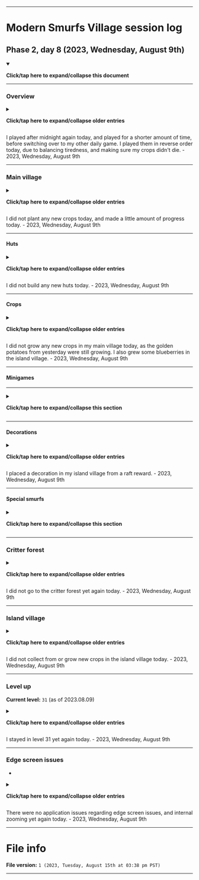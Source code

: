 
***

# Modern Smurfs Village session log

## Phase 2, day 8 (2023, Wednesday, August 9th)

<details open><summary><p><b>Click/tap here to expand/collapse this document</b></p></summary>

***

### Overview

<details><summary><p><b>Click/tap here to expand/collapse older entries</b></p></summary>

I finally resumed gameplay of this game today, after a hiatus that almost lasted 2 full years. I started after midnight. I originally was only going to play Motor World Car Factory today, but I managed to squeeze MSV into my session. This is going to continue on a daily basis. - 2023, Wednesday, August 2nd

I played after midnight again today, but had to quit early, as I became too tired to keep playing. - 2023, Thursday, August 3rd

I played after midnight again today, and played for a while, before deciding to go to bed really late. I was able to not get tired while playing, I just didn't go through everything, as I didn't feel like playing all minigames. The game is really enjoyable and nostalgic for me. - 2023, Friday, August 4th

I played after midnight again today, and played for a very short amount of time, before deciding to go to bed, as I could hardly stay awake. My schedule needs revision, so that this stops happening. - 2023, Saturday, August 5th

I played after midnight again today, and played for a longer amount of time, before switching over to my other daily game. I played them in reverse order today, due to balancing tiredness, and making sure my crops didn't die. - 2023, Sunday, August 6th

I played after midnight again today, and played for a shorter amount of time, before switching over to my other daily game. I played them in reverse order today, due to balancing tiredness, and making sure my crops didn't die. - 2023, Monday, August 7th

I played after midnight again today, and played for a longer amount of time, before switching over to my other daily game. I played them in reverse order today, due to balancing tiredness, and making sure my crops didn't die. - 2023, Tuesday, August 8th

</details>

I played after midnight again today, and played for a shorter amount of time, before switching over to my other daily game. I played them in reverse order today, due to balancing tiredness, and making sure my crops didn't die. - 2023, Wednesday, August 9th

***

### Main village

<details><summary><p><b>Click/tap here to expand/collapse older entries</b></p></summary>

After returning, all of my crops were dead, so I had to plant new ones. I completed some objectives, and made a tiny amount of progress. - 2023, Wednesday, August 2nd

I continued to plant new crops, complete some objectives, and made a tiny amount of progress. - 2023, Thursday, August 3rd

I continued to plant new crops, complete some objectives, and made a tiny amount of progress again today. - 2023, Friday, August 4th

I continued to plant new crops, complete some objectives, and made a tiny amount of progress yet again today. - 2023, Saturday, August 5th

I continued to plant new crops, complete some objectives, and made a notable amount of progress today. - 2023, Sunday, August 6th

I continued to plant new crops, complete some objectives, and made a little amount of progress today. - 2023, Monday, August 7th

I continued to plant new crops, complete some objectives, and made a little amount of progress today. - 2023, Tuesday, August 8th

</details>

I did not plant any new crops today, and made a little amount of progress today. - 2023, Wednesday, August 9th

***

#### Huts

<details><summary><p><b>Click/tap here to expand/collapse older entries</b></p></summary>

I did not build any new huts today. - 2023, Wednesday, August 2nd

I did not build any new huts again today. - 2023, Thursday, August 3rd

I did not build any new huts again today. - 2023, Friday, August 4th

I did not build any new huts yet again today. - 2023, Saturday, August 5th

I did not build any new huts yet again today. - 2023, Sunday, August 6th

I built 4 new huts today in the island village. - 2023, Monday, August 7th

I built 1 new hut today in the main village, and 1 special hut in the island village. - 2023, Tuesday, August 8th

</details>

I did not build any new huts today. - 2023, Wednesday, August 9th

***

#### Crops

<details><summary><p><b>Click/tap here to expand/collapse older entries</b></p></summary>

I grew more white daisies, and also began to grow golden potatoes today. - 2023, Wednesday, August 2nd

I grew lettuce instead of golden potatoes today due to time reasons. 2023, Thursday, August 3rd

I grew pumpkins instead of lettuce today, so that I could complete a quest. Not all of the lettuce plants I started last night were remembered by the game, and a lot were missing. 2023, Friday, August 4th

I grew yellow squash instead of pumpkins today. I couldn't do brussel sprouts for a quest, as it was a guarantee that I wouldn't come back within 18 hours. 2023, Saturday, August 5th

I grew lettuce instead of yellow squash today. I couldn't do brussel sprouts or yellow squash for a quest, as it was a guarantee that I wouldn't come back within 18 hours, and it was also unfortunate that I received a quest for a crop that I can't always grow, right after I harvested it. - 2023, Sunday, August 6th

I grew yellow squash instead of lettuce today. - 2023, Monday, August 7th

I grew golden potatos instead of yellow squash today for a quest. I also grew some blueberries earlier. - 2023, Tuesday, August 8th

</details>

I did not grow any new crops in my main village today, as the golden potatoes from yesterday were still growing. I also grew some blueberries in the island village. - 2023, Wednesday, August 9th

***

#### Minigames

***

<details><summary><p><b>Click/tap here to expand/collapse this section</b></p></summary>

##### Handy Smurf hammering

<details><summary><p><b>Click/tap here to expand/collapse older entries</b></p></summary>

I played Handy Smurfs game today on difficulty III, and got 2nd place. - 2023, Wednesday, August 2nd

I got too tired, and did not play Handy Smurfs game today. - 2023, Thursday, August 3rd

I did not feel like playing Handy Smurfs minigame today. - 2023, Friday, August 4th

I did not feel like playing Handy Smurfs minigame again today. - 2023, Saturday, August 5th

I played Handy Smurfs game today on difficulty II, and got 1st place. - 2023, Sunday, August 6th

I played Handy Smurfs game today on difficulty II, and got 1st place again. - 2023, Monday, August 7th

I played Handy Smurfs game today on difficulty I, and got 1st place again. - 2023, Tuesday, August 8th

</details>

I did not feel like playing Handy Smurfs minigame today. - 2023, Wednesday, August 9th

***

##### Miner Smurf mining

<details><summary><p><b>Click/tap here to expand/collapse older entries</b></p></summary>

I played Miner Smurfs mining game on the last mine, and did pretty well. It seems to be the easiest minigame for me. - 2023, Wednesday, August 2nd

I played Miner Smurfs mining game on the last mine, and did pretty well. - 2023, Thursday, August 3rd

I played Miner Smurfs mining game on the last mine, and did very well again. It definitely is my favorite minigame so far. - 2023, Friday, August 4th

I had to wait a couple minutes for the mine to be available for collection, my last session was almost exactly 24 hours ago. Once this was done, I did not play Miner Smurfs minigame today. - 2023, Saturday, August 5th

I played Miner Smurfs mining game on the last mine, and did very well again. I also did it for a quest. - 2023, Sunday, August 6th

I played Miner Smurfs mining game on the last mine, and did very well again. - 2023, Monday, August 7th

I played Miner Smurfs mining game on the last mine, and did very well yet again today. - 2023, Tuesday, August 8th

</details>

I played Miner Smurfs mining game on the last mine, and did very well yet again today. - 2023, Wednesday, August 9th

***

##### Greedy Smurf baking

<details><summary><p><b>Click/tap here to expand/collapse older entries</b></p></summary>

I played Greedy Smurfs minigame today on the second to last difficulty, and did pretty well. - 2023, Wednesday, August 2nd

I got too tired, and did not play Greedy Smurfs game today. - 2023, Thursday, August 3rd

I did not feel like playing Greedy Smurfs minigame today. - 2023, Friday, August 4th

I did not feel like playing Greedy Smurfs minigame again today. - 2023, Saturday, August 5th

I played Greedy Smurfs minigame today on the third to last difficulty, and did very well. - 2023, Sunday, August 6th

I played Greedy Smurfs minigame today on the lowest difficulty (cookies) and did very well. - 2023, Monday, August 7th

I played Greedy Smurfs minigame today on the second to last difficulty (strawberry cakes) and did pretty well. - 2023, Tuesday, August 8th

</details>
I played Greedy Smurfs minigame today on the second lowest difficulty (blueberry muffins) and did very well. - 2023, Wednesday, August 9th


***

##### Papa Smurf potion mixing

<details><summary><p><b>Click/tap here to expand/collapse older entries</b></p></summary>

I played Papa Smurfs potion mixing minigame today on the second to last difficulty, and did pretty well. - 2023, Wednesday, August 2nd

I played Papa Smurfs potion mixing minigame today on the second to last difficulty, and did pretty well. - 2023, Thursday, August 3rd

I played Papa Smurfs potion mixing minigame today on the highest difficulty (for a quest) and did really well. It was relatively easy. - 2023, Friday, August 4th

I did not play Papa Smurfs potion mixing minigame today. - 2023, Saturday, August 5th

I played Papa Smurfs potion mixing minigame today on the highest difficulty, and did very well. - 2023, Sunday, August 6th

I played Papa Smurfs potion mixing minigame today on the lowest difficulty (red potion) and did OK. - 2023, Monday, August 7th

I played Papa Smurfs potion mixing minigame today on the highest difficulty (blue potion) and did very well. I did it as part of a quest - 2023, Tuesday, August 8th

</details>

I did not play Papa Smurfs potion mixing minigame today. - 2023, Wednesday, August 9th

***

##### Lucky Smurf pick a box

<details><summary><p><b>Click/tap here to expand/collapse older entries</b></p></summary>

I played Lucky Smurfs box game today, and got yet another sunflower. - 2023, Wednesday, August 2nd

I got too tired, and did not play Lucky Smurfs game today. - 2023, Thursday, August 3rd

I did not feel like playing Lucky Smurfs minigame today. - 2023, Friday, August 4th

I did not feel like playing Lucky Smurfs minigame again today. - 2023, Saturday, August 5th

I played Lucky Smurfs box game today, and got 5 of an unknown material. - 2023, Sunday, August 6th

I played Lucky Smurfs box game today, and received 20 stone. - 2023, Monday, August 7th

I played Lucky Smurfs box game today, and got 5 of an unknown material. - 2023, Tuesday, August 8th

</details>

I did not feel like playing Lucky Smurfs minigame today. - 2023, Wednesday, August 9th

***

##### Naughty Knockout

<details><summary><p><b>Click/tap here to expand/collapse older entries</b></p></summary>

I played the Naughty Knockout minigame today, and got a small generic reward. - 2023, Wednesday, August 2nd

I got too tired, and did not play the Naughty Knockout game today. - 2023, Thursday, August 3rd

I did not feel like playing the Naughty Knockout minigame today. - 2023, Friday, August 4th

I did not feel like playing the Naughty Knockout minigame again today. - 2023, Saturday, August 5th

I played the Naughty Knockout minigame today, and got a small generic reward. - 2023, Sunday, August 6th

I played the Naughty Knockout minigame today, and got yet another sunflower. - 2023, Monday, August 7th

I played the Naughty Knockout minigame today, and got yet another sunflower. - 2023, Tuesday, August 8th

</details>

I did not feel like playing the Naughty Knockout minigame today. - 2023, Wednesday, August 9th

***

##### Movie theatre

<details><summary><p><b>Click/tap here to expand/collapse older entries</b></p></summary>

I did not use the movie theatre today, as the game claimed there were no ads available/my device "was out of RAM" - 2023, Wednesday, August 2nd

I did not go near the movie theatre today. - 2023, Thursday, August 3rd

I did not use the movie theatre today, as the game claimed there were no ads available/my device "was out of RAM" (likely the app wants to update) - 2023, Thursday, August 4th

I did not go near the movie theatre today. - 2023, Saturday, August 5th

I did not use the movie theatre today, as the game continued to claim that there were no ads available/my device "was out of RAM" (likely the app wants to update) - 2023, Sunday, August 6th

I did not use the movie theatre today, as the game continued to claim that there were no ads available/my device "was out of RAM" (likely the app wants to update) - 2023, Monday, August 7th

I did not go near the movie theatre today. - 2023, Tuesday, August 8th

</details>

I did not go near the movie theatre again today. - 2023, Wednesday, August 9th

</details>

***

#### Decorations

<details><summary><p><b>Click/tap here to expand/collapse older entries</b></p></summary>

I received a decoration as a gift, and placed it today. - 2023, Wednesday, August 2nd

I did not add any new decorations to my village today. - 2023, Thursday, August 3rd

I placed a nice sandcastle on my beach today as part of a quest. - 2023, Friday, August 4th

I did not add any new decorations to my village today. - 2023, Saturday, August 5th

I placed a few decorations in my village today as part of several quests. - 2023, Sunday, August 6th

I did not add any new decorations to my village today. - 2023, Monday, August 7th

I placed a few decorations in my village today from minigame rewards. - 2023, Tuesday, August 8th

</details>

I placed a decoration in my island village from a raft reward. - 2023, Wednesday, August 9th

***

#### Special smurfs

<details><summary><p><b>Click/tap here to expand/collapse this section</b></p></summary>

##### Jokey Smurf

<details><summary><p><b>Click/tap here to expand/collapse older entries</b></p></summary>

Gift of the day: an explosion. I missed this. - Wednesday, August 2nd

Gift of the day: another explosion - Thursday, August 3rd

Gift of the day: blueberry cake - Friday, August 4th

I forgot to visit with Jokey today, and did not receive any gifts or surprises. - Saturday, August 5th

Gift of the day: yet another explosion - Sunday, August 6th

I forgot to visit with Jokey today, and did not receive any gifts or surprises. - Monday, August 7th

Gift of the day: yet another explosion - Tuesday, August 8th

</details>

I forgot to visit with Jokey today, and did not receive any gifts or surprises. - Wednesday, August 8th

***

##### Grouchy Smurf

<details><summary><p><b>Click/tap here to expand/collapse older entries</b></p></summary>

Grouchy Smurf gave an XP reward today. - 2023, Wednesday, August 2nd

I did not interact with Grouchy Smurf today. - 2023, Thursday, August 3rd

I am unsure what I did here, and the screenshots are too difficult for me to quickly search through. - 2023, Friday, August 4th

I did not interact with Grouchy Smurf today. - 2023, Saturday, August 5th

Grouchy Smurf gave an XP reward today. - 2023, Sunday, August 6th

I did not interact with Grouchy Smurf today. - 2023, Monday, August 7th

I did not interact with Grouchy Smurf again today. - 2023, Tuesday, August 8th

</details>

I did not interact with Grouchy Smurf yet again today. - 2023, Wednesday, August 9th

***

##### Scaredy Smurf

<details><summary><p><b>Click/tap here to expand/collapse older entries</b></p></summary>

I turned effects back on, and collected an XP reward. - 2023, Wednesday, August 2nd

I did not play long enough to interact with scaredy smurf today. - 2023, Thursday, August 3rd

I collected an XP reward from Scaredy Smurf today. - 2023, Friday, August 4th

I did not play long enough to interact with scaredy smurf today. - 2023, Saturday, August 5th

I turned effects back off, and never interacted with Scaredy Smurf today. - 2023, Sunday, August 6th

Effects were turned off, and I did not interact with Scaredy Smurf today. - 2023, Monday, August 7th

Effects were turned off, and I did not interact with Scaredy Smurf again today. - 2023, Tuesday, August 8th

</details>

Effects were turned off, and I did not interact with Scaredy Smurf yet again today. - 2023, Wednesday, August 9th

***

##### Vanity Smurf

<details><summary><p><b>Click/tap here to expand/collapse older entries</b></p></summary>

Vanity Smurf gave an XP reward today. - 2023, Wednesday, August 2nd

Vanity Smurf gave an XP reward again today. - 2023, Thursday, August 3rd

Vanity Smurf gave an XP reward yet again today. - 2023, Friday, August 4th

Vanity Smurf gave an XP reward yet again today. - 2023, Saturday, August 5th

Vanity Smurf gave an XP reward yet again today. - 2023, Sunday, August 6th

Vanity Smurf gave an XP reward yet again today. - 2023, Monday, August 7th

Vanity Smurf gave an XP reward yet again today. - 2023, Tuesday, August 8th

</details>

Vanity Smurf gave an XP reward yet again today. - 2023, Wednesday, August 9th

***

##### Papa Smurf

<details><summary><p><b>Click/tap here to expand/collapse older entries</b></p></summary>

I completed some objectives for Papa Smurf today. - 2023, Wednesday, August 2nd

I completed some objectives for Papa Smurf today. - 2023, Thursday, August 3rd

I worked on completing some objectives for Papa Smurf today. - 2023, Friday, August 4th

I worked on completing some objectives for Papa Smurf today. - 2023, Saturday, August 5th

I worked on completing some objectives for Papa Smurf today. - 2023, Sunday, August 6th

I worked on completing some objectives for Papa Smurf today. - 2023, Monday, August 7th

I worked on completing some objectives for Papa Smurf again today. - 2023, Tuesday, August 8th

</details>

I worked on completing some objectives for Papa Smurf yet again today. - 2023, Wednesday, August 9th

***

##### Brainy Smurf

<details><summary><p><b>Click/tap here to expand/collapse older entries</b></p></summary>

I completed some objectives for Brainy Smurf today. - 2023, Wednesday, August 2nd

No interaction with him was done today - 2023, Thursday, August 3rd

I completed some objectives for Brainy Smurf today. - 2023, Friday, August 4th

No interaction with Brainy Smurf was done today - 2023, Saturday, August 5th

I completed some objectives for Brainy Smurf today. - 2023, Sunday, August 6th

I worked on completing some objectives for Brainy Smurf today. - 2023, Monday, August 7th

I worked on completing some objectives for Brainy Smurf again today. - 2023, Tuesday, August 8th

</details>

I worked on completing some objectives for Brainy Smurf yet again today. - 2023, Wednesday, August 9th

***

##### Reporter Smurf

<details><summary><p><b>Click/tap here to expand/collapse older entries</b></p></summary>

I accidentally clicked on Reporter Smurf, which went through the reward process. The game completely froze up, and I had to reload the app. - Wednesday, August 2nd

Due to what happened yesterday, I did not go towards Reporter Smurf today. - Thursday, August 3rd

Due to what happened 2 days ago, I did not go towards Reporter Smurf today. - Friday, August 4th

Due to what happened 3 days ago, I did not go towards Reporter Smurf today. - Saturday, August 5th

Due to what happened 4 days ago, I did not go towards Reporter Smurf today. - Sunday, August 6th

Due to what happened 5 days ago, I interacted with Reporter Smurf on accident, but didn't try to collect the reward from him. - Monday, August 7th

Due to what happened 6 days ago, I did not go towards Reporter Smurf today. - Tuesday, August 8th

</details>

Due to what happened 7 days ago, I did not go towards Reporter Smurf today. - Wednesday, August 9th

***

</details>

***

### Critter forest

<details><summary><p><b>Click/tap here to expand/collapse older entries</b></p></summary>

I spent a large sum of my money on producing a ton of critter food, which will be available for harvest tomorrow. I did not feed or level up any of my critters today. - 2023, Wednesday, August 2nd

I did not go to the critter forest today. - 2023, Thursday, August 3rd

I did not go to the critter forest again today. - 2023, Friday, August 4th

I did not go to the critter forest yet again today. - 2023, Saturday, August 5th

I did not go to the critter forest yet again today. - 2023, Sunday, August 6th

I did not go to the critter forest yet again today. - 2023, Monday, August 7th

I did not go to the critter forest yet again today. - 2023, Tuesday, August 8th

</details>

I did not go to the critter forest yet again today. - 2023, Wednesday, August 9th

***

### Island village

<details><summary><p><b>Click/tap here to expand/collapse older entries</b></p></summary>

I went on the island village and got rid of dead crops and planted new ones. I also began to build 2 more Smurf huts here. - 2023, Wednesday, August 2nd

I collected some crops and began growing new ones, began to build a raft building, and began to build 3 new Smurf huts. - 2023, Thursday, August 3rd

I collected some crops and began growing new ones, went rafting, and placed some new farm plots. - 2023, Friday, August 4th

I did not go to the island village today. - 2023, Saturday, August 5th

I collected some crops and began growing new ones, somehow, my previous crops never died. I thought there was a bug when growing eggplants, but the wooden stakes are actually normal. - 2023, Sunday, August 6th

I collected some crops and began growing new ones, and also built 4 new huts. - 2023, Monday, August 7th

I collected some crops and began growing new ones, and also built 1 new special hut. - 2023, Tuesday, August 8th

</details>

I did not collect from or grow new crops in the island village today. - 2023, Wednesday, August 9th

***

### Level up

**Current level:** `31` (as of 2023.08.09)

<details><summary><p><b>Click/tap here to expand/collapse older entries</b></p></summary>

I stayed in level 30 today. - 2023, Wednesday, August 2nd

I stayed in level 30 today. - 2023, Thursday, August 3rd

I stayed in level 30 today. - 2023, Friday, August 4th

I leveled up to level 31 today. - 2023, Saturday, August 5th

I stayed in level 31 today. - 2023, Sunday, August 6th

I stayed in level 31 again today. - 2023, Monday, August 7th

I stayed in level 31 yet again today. - 2023, Tuesday, August 8th

</details>

I stayed in level 31 yet again today. - 2023, Wednesday, August 9th

***

### Edge screen issues
-
<details><summary><p><b>Click/tap here to expand/collapse older entries</b></p></summary>

There were no application issues regarding edge screen issues, and internal zooming today. - 2023, Wednesday, August 2nd

There were no application issues regarding edge screen issues, and internal zooming again today. - 2023, Thursday, August 3rd

There were no application issues regarding edge screen issues, and internal zooming yet again today. - 2023, Friday, August 4th

There were no application issues regarding edge screen issues, and internal zooming yet again today. - 2023, Saturday, August 5th

There were no application issues regarding edge screen issues, and internal zooming yet again today. - 2023, Sunday, August 6th

There were no application issues regarding edge screen issues, and internal zooming yet again today. - 2023, Monday, August 7th

There were no application issues regarding edge screen issues, and internal zooming yet again today. - 2023, Tuesday, August 8th

</details>

There were no application issues regarding edge screen issues, and internal zooming yet again today. - 2023, Wednesday, August 9th

</details>

***

# File info

**File version:** `1 (2023, Tuesday, August 15th at 03:38 pm PST)`

***
